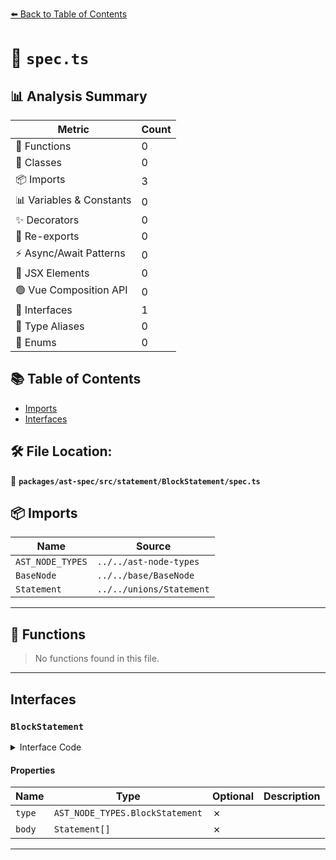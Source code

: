 [⬅️ Back to Table of Contents](../../../../../index.md)

# 📄 `spec.ts`

## 📊 Analysis Summary

| Metric | Count |
|--------|-------|
| 🔧 Functions | 0 |
| 🧱 Classes | 0 |
| 📦 Imports | 3 |
| 📊 Variables & Constants | 0 |
| ✨ Decorators | 0 |
| 🔄 Re-exports | 0 |
| ⚡ Async/Await Patterns | 0 |
| 💠 JSX Elements | 0 |
| 🟢 Vue Composition API | 0 |
| 📐 Interfaces | 1 |
| 📑 Type Aliases | 0 |
| 🎯 Enums | 0 |

## 📚 Table of Contents

- [Imports](#imports)
- [Interfaces](#interfaces)

## 🛠️ File Location:
📂 **`packages/ast-spec/src/statement/BlockStatement/spec.ts`**

## 📦 Imports

| Name | Source |
|------|--------|
| `AST_NODE_TYPES` | `../../ast-node-types` |
| `BaseNode` | `../../base/BaseNode` |
| `Statement` | `../../unions/Statement` |


---

## 🔧 Functions

> No functions found in this file.


---

## Interfaces

### `BlockStatement`

<details><summary>Interface Code</summary>

```ts
export interface BlockStatement extends BaseNode {
  type: AST_NODE_TYPES.BlockStatement;
  body: Statement[];
}
```
</details>

#### Properties

| Name | Type | Optional | Description |
|------|------|----------|-------------|
| `type` | `AST_NODE_TYPES.BlockStatement` | ✗ |  |
| `body` | `Statement[]` | ✗ |  |


---